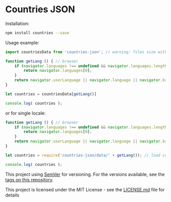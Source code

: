 # Countries JSON

Installation:

```bash
npm install countries --save
```


Usage example:

```javascript
import countriesData from 'countries-json'; // warning: files size with all locales ~3Mb

function getLang () { // browser
    if (navigator.languages !== undefined && navigator.languages.length) {
        return navigator.languages[0];
    } 
    return navigator.userLanguage || navigator.language || navigator.browserLanguage || navigator.systemLanguage;    
}

let countries = countriesData[getLang()]

console.log( countries );

```
or for single locale:

```javascript
function getLang () { // browser
    if (navigator.languages !== undefined && navigator.languages.length) {
        return navigator.languages[0];
    } 
    return navigator.userLanguage || navigator.language || navigator.browserLanguage || navigator.systemLanguage;    
}

let countries = require('countries-json/data/' + getLang()); // load countries only for single locale

console.log( countries );

```

This project using [SemVer](http://semver.org) for versioning. For the versions available, see the [tags on this repository](https://github.com/koalex/countries/tags). 

This project is licensed under the MIT License - see the [LICENSE.md](LICENSE.md) file for details
